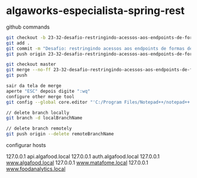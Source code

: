 # algaworks-especialista-spring-rest

github commands

```bash
git checkout -b 23-32-desafio-restringindo-acessos-aos-endpoints-de-formas-de-pagamentos
git add .
git commit -m "Desafio: restringindo acessos aos endpoints de formas de pagamentos"
git push origin 23-32-desafio-restringindo-acessos-aos-endpoints-de-formas-de-pagamentos

git checkout master
git merge --no-ff 23-32-desafio-restringindo-acessos-aos-endpoints-de-formas-de-pagamentos
git push

sair da tela de merge
aperte "ESC" depois digite ":wq"
configure other merge tool
git config --global core.editor "'C:/Program Files/Notepad++/notepad++.exe' -multiInst -notabbar -nosession -noPlugin"

// delete branch locally
git branch -d localBranchName

// delete branch remotely
git push origin --delete remoteBranchName
```

configurar hosts

127.0.0.1       api.algafood.local
127.0.0.1       auth.algafood.local
127.0.0.1       www.algafood.local
127.0.0.1       www.matafome.local
127.0.0.1       www.foodanalytics.local